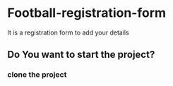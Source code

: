 # Football-registration-form
It is a registration form to add your details

## Do You want to start the project?
### clone the project 
